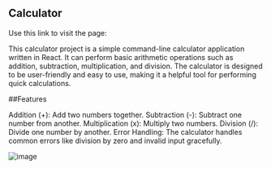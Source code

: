 ## Calculator

Use this link to visit the page: 

This calculator project is a simple command-line calculator application written in React. It can perform basic arithmetic operations such as addition, subtraction, multiplication, and division. The calculator is designed to be user-friendly and easy to use, making it a helpful tool for performing quick calculations.

##Features

Addition (+): Add two numbers together.
Subtraction (-): Subtract one number from another.
Multiplication (x): Multiply two numbers.
Division (/): Divide one number by another.
Error Handling: The calculator handles common errors like division by zero and invalid input gracefully.


![image](https://github.com/Mursel05/Calculator/assets/134983247/81f0f68c-f469-44db-9ea1-b90ce10c9213)
